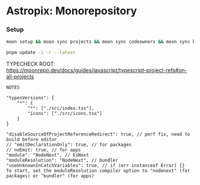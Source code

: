 # Astropix: Monorepository

### Setup

```sh
moon setup && moon sync projects && moon sync codeowners && moon sync hooks

pnpm update -i -r --latest
```

TYPECHECK
ROOT: https://moonrepo.dev/docs/guides/javascript/typescript-project-refs#on-all-projects

```plaintext
NOTES

"typesVersions": {
	"*": {
		"*": ["./src/index.tsx"],
		"icons": ["./src/icons.tsx"]
	}
}

"disableSourceOfProjectReferenceRedirect": true, // perf fix, need to build before editor
// "emitDeclarationOnly": true, // for packages
// noEmit: true, // for apps
"module": "NodeNext", // EsNext
"moduleResolution": "NodeNext", // bundler
"useUnknownInCatchVariables": true, // if (err instanceof Error) {}
To start, set the moduleResolution compiler option to "nodenext" (for packages) or "bundler" (for apps)
```
